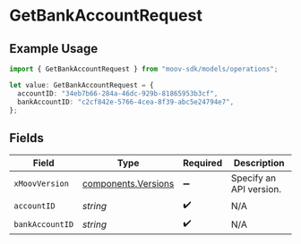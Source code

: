 # GetBankAccountRequest

## Example Usage

```typescript
import { GetBankAccountRequest } from "moov-sdk/models/operations";

let value: GetBankAccountRequest = {
  accountID: "34eb7b66-284a-46dc-929b-81865953b3cf",
  bankAccountID: "c2cf842e-5766-4cea-8f39-abc5e24794e7",
};
```

## Fields

| Field                                                      | Type                                                       | Required                                                   | Description                                                |
| ---------------------------------------------------------- | ---------------------------------------------------------- | ---------------------------------------------------------- | ---------------------------------------------------------- |
| `xMoovVersion`                                             | [components.Versions](../../models/components/versions.md) | :heavy_minus_sign:                                         | Specify an API version.                                    |
| `accountID`                                                | *string*                                                   | :heavy_check_mark:                                         | N/A                                                        |
| `bankAccountID`                                            | *string*                                                   | :heavy_check_mark:                                         | N/A                                                        |